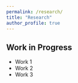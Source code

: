 ```yaml
---
permalink: /research/
title: "Research"
author_profile: true
---
```


## Work in Progress

- Work 1
- Work 2
- Work 3
